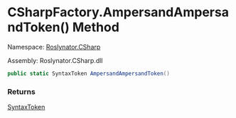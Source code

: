 # CSharpFactory\.AmpersandAmpersandToken\(\) Method

Namespace: [Roslynator.CSharp](../../README.md)

Assembly: Roslynator\.CSharp\.dll

```csharp
public static SyntaxToken AmpersandAmpersandToken()
```

### Returns

[SyntaxToken](https://docs.microsoft.com/en-us/dotnet/api/microsoft.codeanalysis.syntaxtoken)

